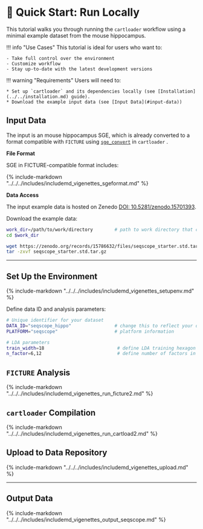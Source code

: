 
# 🔧 Quick Start: Run Locally

This tutorial walks you through running the `cartloader` workflow using a minimal example dataset from the mouse hippocampus.

!!! info "Use Cases"
    This tutorial is ideal for users who want to:

    - Take full control over the environment
    - Customize workflow
    - Stay up-to-date with the latest development versions 

!!! warning "Requirements"
    Users will need to:

    * Set up `cartloader` and its dependencies locally (see [Installation](../../installation.md) guide).
    * Download the example input data (see [Input Data](#input-data))

## Input Data

The input is an mouse hippocampus SGE, which is already converted to a format compatible with `FICTURE` using [`sge_convert`](../../reference/sge_convert.md) in `cartloader` .
<!-- 
!!! warning "Prepare Input SGE for `FICTURE`"

    `FICTURE` requires input in the form of a transcript-indexed SGE file in TSV format with at least: X and Y spatial coordinates, gene identifiers, and expression counts. 
    
    Because ST platforms vary widely in their data formats and metadata structures, `cartloader` provides the [`sge_convert`](../../reference/sge_convert.md) module to convert raw SGE data into the standardized format required by `FICTURE`.
    
    For detailed platform-specific instructions on preparing compatible SGE files, see the [Vignettes](../intro.md#getting-started-per-platform). -->

**File Format**

SGE in FICTURE-compatible format includes:

{%
  include-markdown "../../../includes/includemd_vigenettes_sgeformat.md"
%}

**Data Access**

The input example data is hosted on Zenedo [DOI: 10.5281/zenodo.15701393](https://doi.org/10.5281/zenodo.15701393).

Download the example data:

```bash
work_dir=/path/to/work/directory        # path to work directory that contains the downloaded input data
cd $work_dir

wget https://zenodo.org/records/15786632/files/seqscope_starter.std.tar.gz
tar -zxvf seqscope_starter.std.tar.gz
```

---------------

## Set Up the Environment

{%
  include-markdown "../../../includes/includemd_vigenettes_setupenv.md"
%}

Define data ID and analysis parameters:

```bash
# Unique identifier for your dataset
DATA_ID="seqscope_hippo"                # change this to reflect your dataset name
PLATFORM="seqscope"                     # platform information

# LDA parameters
train_width=18                           # define LDA training hexagon width (comma-separated if multiple widths are applied)
n_factor=6,12                            # define number of factors in LDA training (comma-separated if multiple n-factor are applied)
```


## `FICTURE` Analysis

{%
  include-markdown "../../../includes/includemd_vigenettes_run_ficture2.md"
%}

## `cartloader` Compilation

{%
  include-markdown "../../../includes/includemd_vigenettes_run_cartload2.md"
%}

## Upload to Data Repository

{%
  include-markdown "../../../includes/includemd_vigenettes_upload.md"
%}

---------------

## Output Data

{%
  include-markdown "../../../includes/includemd_vigenettes_output_seqscope.md"
%}

